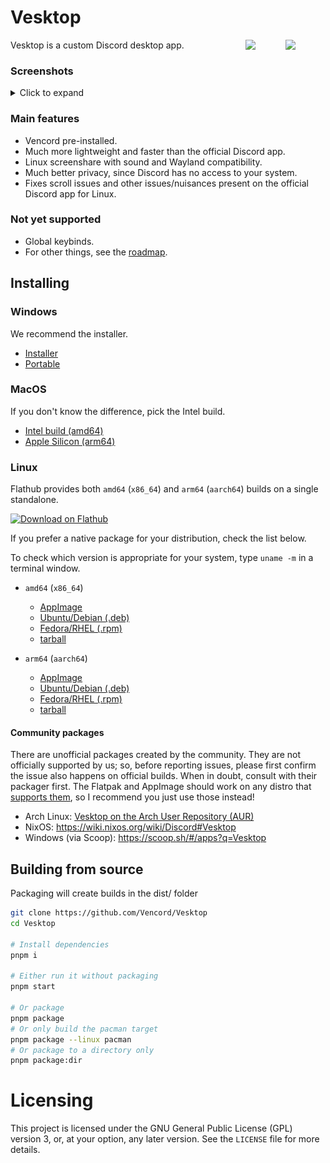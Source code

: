 # Vesktop

<img align="right" width="64" src="static/shiggy.gif">
<img align="right" width="64" src="https://avatars.githubusercontent.com/u/113042587">

Vesktop is a custom Discord desktop app.

### Screenshots

<details>
<summary>Click to expand</summary>

### Settings page
<img src=".github/README_screenshots/settings_page.png">

### Linux screen-share
<img src=".github/README_screenshots/linux_screen-share.png">

### Windows screen-share
<img src=".github/README_screenshots/windows_screen-share.png">

</details>

### Main features

- Vencord pre-installed.
- Much more lightweight and faster than the official Discord app.
- Linux screenshare with sound and Wayland compatibility.
- Much better privacy, since Discord has no access to your system.
- Fixes scroll issues and other issues/nuisances present on the official Discord app for Linux.

### Not yet supported

- Global keybinds.
- For other things, see the [roadmap](https://github.com/Vencord/Vesktop/issues/324).

## Installing

### Windows

We recommend the installer.

- [Installer](https://vencord.dev/download/vesktop/amd64/windows)
- [Portable](https://vencord.dev/download/vesktop/amd64/windows-portable)

### MacOS

If you don't know the difference, pick the Intel build.

- [Intel build (amd64)](https://vencord.dev/download/vesktop/amd64/dmg)
- [Apple Silicon (arm64)](https://vencord.dev/download/vesktop/arm64/dmg)

### Linux

Flathub provides both `amd64` (`x86_64`) and `arm64` (`aarch64`) builds on a single standalone.

[![Download on Flathub](https://dl.flathub.org/assets/badges/flathub-badge-en.svg)](https://flathub.org/apps/dev.vencord.Vesktop)

If you prefer a native package for your distribution, check the list below.

To check which version is appropriate for your system, type `uname -m` in a terminal window.

- `amd64` (`x86_64`)
  - [AppImage](https://vencord.dev/download/vesktop/amd64/appimage)
  - [Ubuntu/Debian (.deb)](https://vencord.dev/download/vesktop/amd64/deb)
  - [Fedora/RHEL (.rpm)](https://vencord.dev/download/vesktop/amd64/rpm)
  - [tarball](https://vencord.dev/download/vesktop/amd64/tar)

- `arm64` (`aarch64`)
  - [AppImage](https://vencord.dev/download/vesktop/arm64/appimage)
  - [Ubuntu/Debian (.deb)](https://vencord.dev/download/vesktop/arm64/deb)
  - [Fedora/RHEL (.rpm)](https://vencord.dev/download/vesktop/arm64/rpm)
  - [tarball](https://vencord.dev/download/vesktop/arm64/tar)

#### Community packages

There are unofficial packages created by the community. They are not officially supported by us; so, before reporting issues, please first confirm the issue also happens on official builds. When in doubt, consult with their packager first. The Flatpak and AppImage should work on any distro that [supports them](https://flatpak.org/setup/), so I recommend you just use those instead!

- Arch Linux: [Vesktop on the Arch User Repository (AUR)](https://aur.archlinux.org/packages?K=vesktop)
- NixOS: https://wiki.nixos.org/wiki/Discord#Vesktop
- Windows (via Scoop): https://scoop.sh/#/apps?q=Vesktop

## Building from source

Packaging will create builds in the dist/ folder

```sh
git clone https://github.com/Vencord/Vesktop
cd Vesktop

# Install dependencies
pnpm i

# Either run it without packaging
pnpm start

# Or package
pnpm package
# Or only build the pacman target
pnpm package --linux pacman
# Or package to a directory only
pnpm package:dir
```

# Licensing
This project is licensed under the GNU General Public License (GPL) version 3, or, at your option, any later version.
See the `LICENSE` file for more details.

